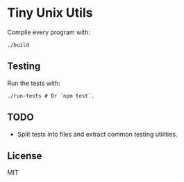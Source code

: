 # Tiny Unix Utils

Compile every program with:

    ./build

## Testing

Run the tests with:

    ./run-tests # Or `npm test`.

## TODO

* Split tests into files and extract common testing utilities.

## License

MIT
